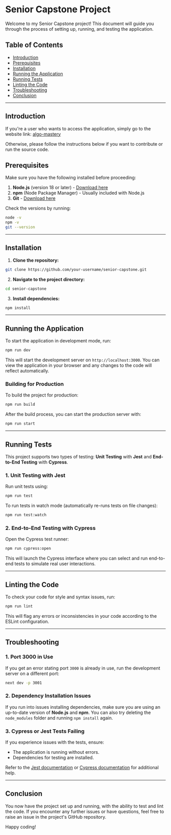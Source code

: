 # **Senior Capstone Project**

Welcome to my Senior Capstone project! This document will guide you through the process of setting up, running, and testing the application.

## **Table of Contents**

- [Introduction](#introduction)
- [Prerequisites](#prerequisites)
- [Installation](#installation)
- [Running the Application](#running-the-application)
- [Running Tests](#running-tests)
- [Linting the Code](#linting-the-code)
- [Troubleshooting](#troubleshooting)
- [Conclusion](#conclusion)

---

## **Introduction**

If you're a user who wants to access the application, simply go to the website link: [algo-mastery](https://algo-mastery.netlify.app/)

Otherwise, please follow the instructions below if you want to contribute or run the source code. 

## **Prerequisites**

Make sure you have the following installed before proceeding:

1. **Node.js** (version 18 or later) - [Download here](https://nodejs.org/)
2. **npm** (Node Package Manager) - Usually included with Node.js
3. **Git** - [Download here](https://git-scm.com/)

Check the versions by running:

```bash
node -v
npm -v
git --version
```

---

## **Installation**

1. **Clone the repository:**

```bash
git clone https://github.com/your-username/senior-capstone.git
```

2. **Navigate to the project directory:**

```bash
cd senior-capstone
```

3. **Install dependencies:**

```bash
npm install
```

---

## **Running the Application**

To start the application in development mode, run:

```bash
npm run dev
```

This will start the development server on `http://localhost:3000`. You can view the application in your browser and any changes to the code will reflect automatically.

### **Building for Production**

To build the project for production:

```bash
npm run build
```

After the build process, you can start the production server with:

```bash
npm run start
```

---

## **Running Tests**

This project supports two types of testing: **Unit Testing** with **Jest** and **End-to-End Testing** with **Cypress**.

### **1. Unit Testing with Jest**

Run unit tests using:

```bash
npm run test
```

To run tests in watch mode (automatically re-runs tests on file changes):

```bash
npm run test:watch
```

### **2. End-to-End Testing with Cypress**

Open the Cypress test runner:

```bash
npm run cypress:open
```

This will launch the Cypress interface where you can select and run end-to-end tests to simulate real user interactions.

---

## **Linting the Code**

To check your code for style and syntax issues, run:

```bash
npm run lint
```

This will flag any errors or inconsistencies in your code according to the ESLint configuration.

---

## **Troubleshooting**

### **1. Port 3000 in Use**

If you get an error stating port `3000` is already in use, run the development server on a different port:

```bash
next dev -p 3001
```

### **2. Dependency Installation Issues**

If you run into issues installing dependencies, make sure you are using an up-to-date version of **Node.js** and **npm**. You can also try deleting the `node_modules` folder and running `npm install` again.

### **3. Cypress or Jest Tests Failing**

If you experience issues with the tests, ensure:

- The application is running without errors.
- Dependencies for testing are installed.

Refer to the [Jest documentation](https://jestjs.io/docs/en/getting-started) or [Cypress documentation](https://docs.cypress.io/guides/overview/why-cypress) for additional help.

---

## **Conclusion**

You now have the project set up and running, with the ability to test and lint the code. If you encounter any further issues or have questions, feel free to raise an issue in the project's GitHub repository.

Happy coding!
